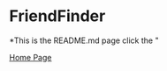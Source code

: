 # FriendFinder

*This is the README.md page click the "

[Home Page](https://nbrasaemle.github.io/FriendFinder/app/public/home.html)

